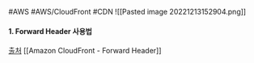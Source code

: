 #AWS #AWS/CloudFront #CDN 
![[Pasted image 20221213152904.png]]




#### 1. Forward Header 사용법
[출처](https://heewon0704.tistory.com/21)
[[Amazon CloudFront - Forward Header]]


